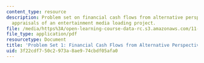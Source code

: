 ```yaml
---
content_type: resource
description: Problem set on financial cash flows from alternative perspectives and
  appraisals of an entertainment media loading project.
file: /media/https%3A/open-learning-course-data-rc.s3.amazonaws.com/11-484-project-appraisal-in-developing-countries-spring-2005/3f22cdf750c2973a8ae974cbdf05afa0_ps01.pdf
file_type: application/pdf
resourcetype: Document
title: 'Problem Set 1: Financial Cash Flows from Alternative Perspectives'
uid: 3f22cdf7-50c2-973a-8ae9-74cbdf05afa0
---
```

